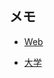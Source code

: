 ## メモ

- [Web](https://www.fhs.kanagawa-u.ac.jp/news/index.php?c=topics_view&pk=1519550179&year=2021&target=)

- [大学](https://note.com/energy_lab/n/n3aeeceb4dc9b)
